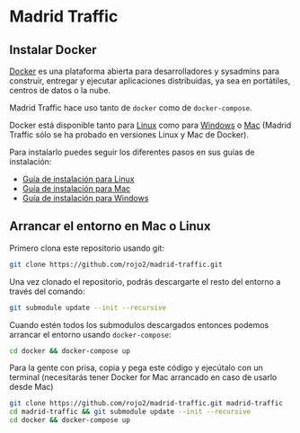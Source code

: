 # Madrid Traffic

## Instalar Docker

[Docker](https://www.docker.com/) es una plataforma abierta para desarrolladores y
sysadmins para construir, entregar y ejecutar aplicaciones distribuidas, ya sea en
portátiles, centros de datos o la nube.

Madrid Traffic hace uso tanto de `docker` como de `docker-compose`.

Docker está disponible tanto para [Linux](https://docs.docker.com/engine/installation/linux) como para [Windows](https://docs.docker.com/docker-for-windows/) o [Mac](https://docs.docker.com/docker-for-mac/) (Madrid Traffic
sólo se ha probado en versiones Linux y Mac de Docker).

Para instalarlo puedes seguir los diferentes pasos en sus guías de instalación:

- [Guía de instalación para Linux](https://docs.docker.com/engine/installation/linux)
- [Guía de instalación para Mac](https://docs.docker.com/docker-for-mac/)
- [Guía de instalación para Windows](https://docs.docker.com/docker-for-windows/)

## Arrancar el entorno en Mac o Linux

Primero clona este repositorio usando git:

```sh
git clone https://github.com/rojo2/madrid-traffic.git
```

Una vez clonado el repositorio, podrás descargarte el resto del entorno a través del comando:

```sh
git submodule update --init --recursive
```

Cuando estén todos los submodulos descargados entonces podemos arrancar el entorno usando `docker-compose`:

```sh
cd docker && docker-compose up
```

Para la gente con prisa, copia y pega este código y ejecútalo con un terminal (necesitarás tener Docker for Mac arrancado en caso de usarlo desde Mac)

```sh
git clone https://github.com/rojo2/madrid-traffic.git madrid-traffic
cd madrid-traffic && git submodule update --init --recursive
cd docker && docker-compose up
```


